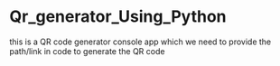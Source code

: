 # Qr_generator_Using_Python
this is a QR code generator console app which we need to provide the path/link in code to generate the QR code
